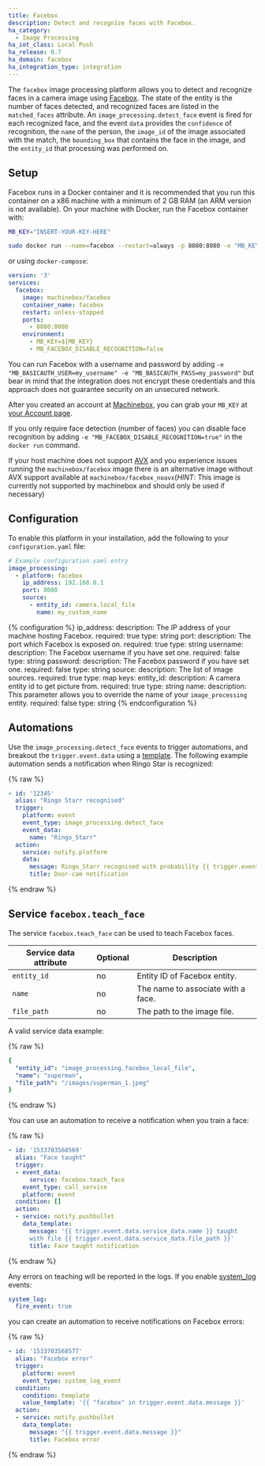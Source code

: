 ```yaml
---
title: Facebox
description: Detect and recognize faces with Facebox.
ha_category:
  - Image Processing
ha_iot_class: Local Push
ha_release: 0.7
ha_domain: facebox
ha_integration_type: integration
---
```


The `facebox` image processing platform allows you to detect and recognize faces in a camera image using [Facebox](https://machinebox.io/docs/facebox). The state of the entity is the number of faces detected, and recognized faces are listed in the `matched_faces` attribute. An `image_processing.detect_face` event is fired for each recognized face, and the event `data` provides the `confidence` of recognition, the `name` of the person, the `image_id` of the image associated with the match, the `bounding_box` that contains the face in the image, and the `entity_id` that processing was performed on.

## Setup

Facebox runs in a Docker container and it is recommended that you run this container on a x86 machine with a minimum of 2 GB RAM (an ARM version is not available). On your machine with Docker, run the Facebox container with:

```bash
MB_KEY="INSERT-YOUR-KEY-HERE"

sudo docker run --name=facebox --restart=always -p 8080:8080 -e "MB_KEY=$MB_KEY"  machinebox/facebox
```

or using `docker-compose`:

```yaml
version: '3'
services:
  facebox:
    image: machinebox/facebox
    container_name: facebox
    restart: unless-stopped
    ports:
      - 8080:8080
    environment:
      - MB_KEY=${MB_KEY}
      - MB_FACEBOX_DISABLE_RECOGNITION=false
```

You can run Facebox with a username and password by adding `-e "MB_BASICAUTH_USER=my_username" -e "MB_BASICAUTH_PASS=my_password"` but bear in mind that the integration does not encrypt these credentials and this approach does not guarantee security on an unsecured network.

After you created an account at [Machinebox](https://machinebox.io/account), you can grab your `MB_KEY` at [your Account page](https://developer.veritone.com/machinebox/overview).

If you only require face detection (number of faces) you can disable face recognition by adding `-e "MB_FACEBOX_DISABLE_RECOGNITION=true"` in the `docker run` command.

If your host machine does not support [AVX](https://en.wikipedia.org/wiki/Advanced_Vector_Extensions) and you experience issues running the `machinebox/facebox` image there is an alternative image without AVX support available at `machinebox/facebox_noavx`(*HINT*: This image is currently not supported by machinebox and should only be used if necessary) 

## Configuration

To enable this platform in your installation, add the following to your `configuration.yaml` file:

```yaml
# Example configuration.yaml entry
image_processing:
  - platform: facebox
    ip_address: 192.168.0.1
    port: 8080
    source:
      - entity_id: camera.local_file
        name: my_custom_name
```

{% configuration %}
ip_address:
  description: The IP address of your machine hosting Facebox.
  required: true
  type: string
port:
  description: The port which Facebox is exposed on.
  required: true
  type: string
username:
  description: The Facebox username if you have set one.
  required: false
  type: string
password:
  description: The Facebox password if you have set one.
  required: false
  type: string
source:
  description: The list of image sources.
  required: true
  type: map
  keys:
    entity_id:
      description: A camera entity id to get picture from.
      required: true
      type: string
    name:
      description: This parameter allows you to override the name of your `image_processing` entity.
      required: false
      type: string
{% endconfiguration %}

## Automations

Use the `image_processing.detect_face` events to trigger automations, and breakout the `trigger.event.data` using a [template](/docs/automation/templating/). The following example automation sends a notification when Ringo Star is recognized:

{% raw %}

```yaml
- id: '12345'
  alias: "Ringo Starr recognised"
  trigger:
    platform: event
    event_type: image_processing.detect_face
    event_data:
      name: "Ringo_Starr"
  action:
    service: notify.platform
    data:
      message: Ringo_Starr recognised with probability {{ trigger.event.data.confidence }}
      title: Door-cam notification
```

{% endraw %}

## Service `facebox.teach_face`

The service `facebox.teach_face` can be used to teach Facebox faces.

| Service data attribute | Optional | Description |
| ---------------------- | -------- | ----------- |
| `entity_id` | no | Entity ID of Facebox entity.
| `name` | no | The name to associate with a face.
| `file_path` | no | The path to the image file.

A valid service data example:

{% raw %}

```yaml
{
  "entity_id": "image_processing.facebox_local_file",
  "name": "superman",
  "file_path": "/images/superman_1.jpeg"
}
```

{% endraw %}

You can use an automation to receive a notification when you train a face:

{% raw %}

```yaml
- id: '1533703568569'
  alias: "Face taught"
  trigger:
  - event_data:
      service: facebox.teach_face
    event_type: call_service
    platform: event
  condition: []
  action:
  - service: notify.pushbullet
    data_template:
      message: '{{ trigger.event.data.service_data.name }} taught
      with file {{ trigger.event.data.service_data.file_path }}'
      title: Face taught notification
```

{% endraw %}

Any errors on teaching will be reported in the logs. If you enable [system_log](/integrations/system_log/) events:

```yaml
system_log:
  fire_event: true
```

you can create an automation to receive notifications on Facebox errors:

{% raw %}

```yaml
- id: '1533703568577'
  alias: "Facebox error"
  trigger:
    platform: event
    event_type: system_log_event
  condition:
    condition: template
    value_template: '{{ "facebox" in trigger.event.data.message }}'
  action:
  - service: notify.pushbullet
    data_template:
      message: "{{ trigger.event.data.message }}"
      title: Facebox error
```

{% endraw %}
